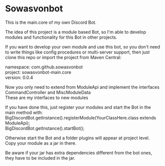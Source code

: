 # Sowasvonbot

This is the main.core of my own Discord Bot.

The idea of this project is a module based Bot, so I'm able to develop modules and functionality for this Bot in other projects.

If you want to develop your own module and use this bot, so you don't need to write things like config procedures or multi-server support, then just clone this repo or import the project from Maven Central:

namespace: com.github.sowasvonbot \
project: sowasvonbot-main.core \
version: 0.0.4

Now you only need to extend from ModuleApi and implement the interfaces CommandController and MiscModuleData \
These are my interfaces to new modules

If you have done this, just register your modules and start the Bot in the main method with: \
BigDiscordBot.getInstance().registerModule(YourClassHere.class extends ModuleApi); \
BigDiscordBot.getInstance().startBot();

Otherwise start the Bot and a folder plugins will appear at project level. Copy your module as a jar in there.

Be aware if your jar has extra dependencies different from the bot ones, they have to be included in the jar.
